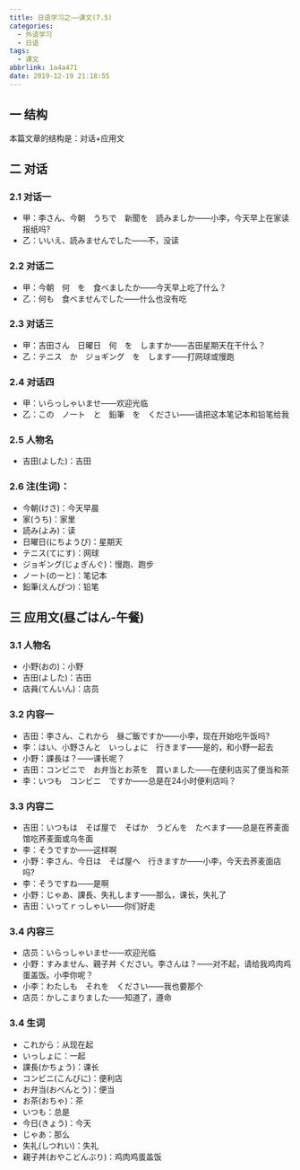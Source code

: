 ```yaml
---
title: 日语学习之——课文(7.5)
categories:
  - 外语学习
  - 日语
tags:
  - 课文
abbrlink: 1a4a471
date: 2019-12-19 21:18:55
---
```

## 一 结构

本篇文章的结构是：对话+应用文

<!--more-->

## 二 对话

### 2.1 对话一

* 甲：李さん、今朝　うちで　新聞を　読みましか——小李，今天早上在家读报纸吗?
* 乙：いいえ、読みませんでした——不，没读

### 2.2 对话二

* 甲：今朝　何　を　食べましたか——今天早上吃了什么？
* 乙：何も　食べませんでした——什么也没有吃

### 2.3 对话三

* 甲：吉田さん　日曜日　何　を　しますか——吉田星期天在干什么？
* 乙：テニス　か　ジョギング　を　します——打网球或慢跑

### 2.4 对话四

* 甲：いらっしゃいませ——欢迎光临
* 乙：この　ノート　と　鉛筆　を　ください——请把这本笔记本和铅笔给我

### 2.5 人物名

* 吉田(よした)：吉田　

### 2.6 注(生词)：  

- 今朝(けさ)：今天早晨
- 家(うち)：家里
- 読み(よみ)：读
- 日曜日(にちようび)：星期天
- テニス(てにす)：网球
- ジョギング(じょぎんぐ)：慢跑、跑步
- ノート(のーと)：笔记本
- 鉛筆(えんぴつ)：铅笔

## 三 应用文(昼ごはん-午餐)

### 3.1  人物名
* 小野(おの)：小野
* 吉田(よした)：吉田　
* 店員(てんいん)：店员

### 3.2 内容一

* 吉田：李さん、これから　昼ご飯ですか——小李，现在开始吃午饭吗?
* 李：はい、小野さんと　いっしょに　行きます——是的，和小野一起去
* 小野：課長は？——课长呢？
* 吉田：コンビニで　お弁当とお茶を　買いました——在便利店买了便当和茶
* 李：いつも　コンビニ　ですか——总是在24小时便利店吗？

### 3.3 内容二

* 吉田：いつもは　そば屋で　そばか　うどんを　たべます——总是在荞麦面馆吃荞麦面或乌冬面
* 李：そうですか——这样啊
* 小野：李さん、今日は　そば屋へ　行きますか——小李，今天去荞麦面店吗?
* 李：そうですね——是啊
* 小野：じゃあ、課長、失礼します——那么，课长，失礼了
* 吉田：いってｒっしゃい——你们好走

### 3.4 内容三

* 店员：いらっしゃいませ——欢迎光临
* 小野：すみません、親子丼 ください。李さんは？——对不起，请给我鸡肉鸡蛋盖饭。小李你呢？
* 小李：わたしも　それを　ください——我也要那个
* 店员：かしこまりました——知道了，遵命

### 3.4 生词

* これから：从现在起
* いっしょに：一起
* 課長(かちょう)：课长
* コンビニ(こんびに)：便利店
* お弁当(おべんとう)：便当
* お茶(おちゃ)：茶
* いつも：总是
* 今日(きょう)：今天
* じゃあ：那么
* 失礼(しつれい)：失礼
* 親子丼(おやこどんぶり)：鸡肉鸡蛋盖饭
